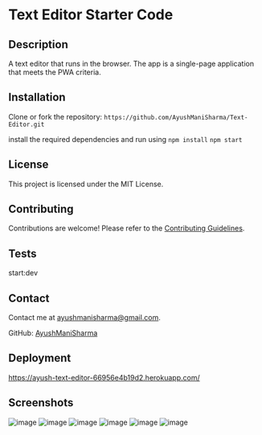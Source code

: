 # Text Editor Starter Code

## Description

A text editor that runs in the browser. The app is a single-page application that meets the PWA criteria.

## Installation
Clone or fork the repository:
`https://github.com/AyushManiSharma/Text-Editor.git`

install the required dependencies and run using
`npm install`
`npm start`

## License

This project is licensed under the MIT License.

## Contributing

Contributions are welcome! Please refer to the [Contributing Guidelines](CONTRIBUTING.md).

## Tests

start:dev

## Contact

Contact me at ayushmanisharma@gmail.com.

GitHub: [AyushManiSharma](https://github.com/AyushManiSharma)

## Deployment
https://ayush-text-editor-66956e4b19d2.herokuapp.com/

## Screenshots
![image](https://github.com/AyushManiSharma/Text-Editor/assets/22526788/af82f727-55ee-4d57-9d0e-e2cfe00bb473)
![image](https://github.com/AyushManiSharma/Text-Editor/assets/22526788/eeae8612-28d8-4088-bf54-7c86bc971da9)
![image](https://github.com/AyushManiSharma/Text-Editor/assets/22526788/83a9a244-46d6-4f25-8b33-368cfead210e)
![image](https://github.com/AyushManiSharma/Text-Editor/assets/22526788/6ef8b42f-edbf-45a7-a7ba-14a291e3a080)
![image](https://github.com/AyushManiSharma/Text-Editor/assets/22526788/0eee8b8f-ae6a-4599-b773-24e03f34df29)
![image](https://github.com/AyushManiSharma/Text-Editor/assets/22526788/eea48244-5ed1-42c7-bb16-f24721ecf869)



